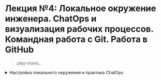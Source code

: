 # **Лекция №4: Локальное окружение инженера. ChatOps и визуализация рабочих процессов. Командная работа с Git. Работа в GitHub**
> _play-travis__
<details>
  <summary>Настройка локального окружения и практика ChatOps</summary>

## **Задание:**
Настройка локального окружения и практика ChatOps.

Цель:
В данном дз студент продолжает знакомство в GIT. Студент настроит репозиторий, сделает интеграцию с Travic CI и Slack.
В данном задании тренируются навыки: работы с GIT, настройки интеграций с различными источниками.

Все действия описаны в методическом указании.

Критерии оценки:
0 б. - задание не выполнено
1 б. - задание выполнено
2 б. - выполнены все дополнительные задания

Рекомендуем сдать до: 15.12.2021
---

## **Выполнено:**

## **Полезное:**
</details>
